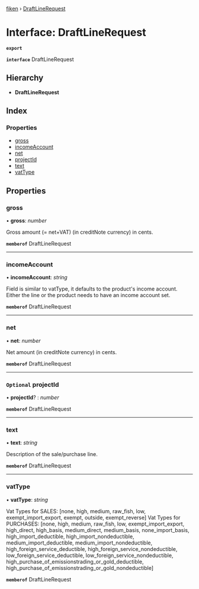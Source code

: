 [fiken](../README.md) › [DraftLineRequest](draftlinerequest.md)

# Interface: DraftLineRequest

**`export`** 

**`interface`** DraftLineRequest

## Hierarchy

* **DraftLineRequest**

## Index

### Properties

* [gross](draftlinerequest.md#gross)
* [incomeAccount](draftlinerequest.md#incomeaccount)
* [net](draftlinerequest.md#net)
* [projectId](draftlinerequest.md#optional-projectid)
* [text](draftlinerequest.md#text)
* [vatType](draftlinerequest.md#vattype)

## Properties

###  gross

• **gross**: *number*

Gross amount (= net+VAT) (in creditNote currency) in cents.

**`memberof`** DraftLineRequest

___

###  incomeAccount

• **incomeAccount**: *string*

Field is similar to vatType, it defaults to the product's income account. Either the line or the product needs to have an income account set.

**`memberof`** DraftLineRequest

___

###  net

• **net**: *number*

Net amount (in creditNote currency) in cents.

**`memberof`** DraftLineRequest

___

### `Optional` projectId

• **projectId**? : *number*

**`memberof`** DraftLineRequest

___

###  text

• **text**: *string*

Description of the sale/purchase line.

**`memberof`** DraftLineRequest

___

###  vatType

• **vatType**: *string*

Vat Types for SALES: [none, high, medium, raw_fish, low, exempt_import_export, exempt, outside, exempt_reverse]
Vat Types for PURCHASES: [none, high, medium, raw_fish, low, exempt_import_export, high_direct, high_basis, medium_direct, medium_basis, none_import_basis, high_import_deductible,
high_import_nondeductible, medium_import_deductible, medium_import_nondeductible, high_foreign_service_deductible, high_foreign_service_nondeductible, low_foreign_service_deductible,
low_foreign_service_nondeductible, high_purchase_of_emissionstrading_or_gold_deductible, high_purchase_of_emissionstrading_or_gold_nondeductible]

**`memberof`** DraftLineRequest
